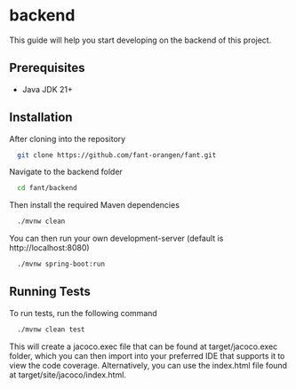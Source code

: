 
# backend

This guide will help you start developing on the backend of this project.




## Prerequisites

- Java JDK 21+


## Installation
After cloning into the repository
```bash
  git clone https://github.com/fant-orangen/fant.git
```
Navigate to the backend folder
```bash
  cd fant/backend
```

Then install the required Maven dependencies

```bash
  ./mvnw clean
```

You can then run your own development-server (default is http://localhost:8080)
```bash
  ./mvnw spring-boot:run
```
## Running Tests

To run tests, run the following command

```bash
  ./mvnw clean test
```
This will create a jacoco.exec file that can be found at target/jacoco.exec folder, which you can then import into your preferred IDE that supports it to view the code coverage. Alternatively, you can use the index.html file found at target/site/jacoco/index.html.

